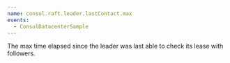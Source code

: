 ```yaml
---
name: consul.raft.leader.lastContact.max
events:
  - ConsulDatacenterSample
---
```


The max time elapsed since the leader was last able to check its lease with followers.